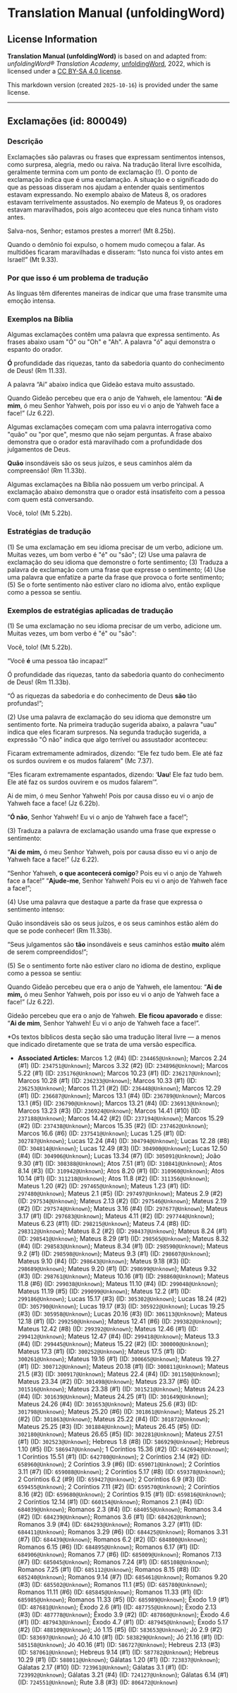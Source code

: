 # Translation Manual (unfoldingWord)

## License Information

**Translation Manual (unfoldingWord)** is based on and adapted from: _unfoldingWord® Translation Academy_, [unfoldingWord](https://unfoldingword.org/utw), 2022, which is licensed under a [CC BY-SA 4.0 license](https://creativecommons.org/licenses/by-sa/4.0/legalcode.en).

This markdown version (created `2025-10-16`) is provided under the same license.



--------------------------------

## Exclamações (id: 800049)

### Descrição

Exclamações são palavras ou frases que expressam sentimentos intensos, como surpresa, alegria, medo ou raiva. Na tradução literal livre escolhida, geralmente termina com um ponto de exclamação (!). O ponto de exclamação indica que é uma exclamação. A situação e o significado do que as pessoas disseram nos ajudam a entender quais sentimentos estavam expressando. No exemplo abaixo de Mateus 8, os oradores estavam terrivelmente assustados. No exemplo de Mateus 9, os oradores estavam maravilhados, pois algo aconteceu que eles nunca tinham visto antes.

Salva\-nos, Senhor; estamos prestes a morrer! (Mt 8\.25b).

Quando o demônio foi expulso, o homem mudo começou a falar. As multidões ficaram maravilhadas e disseram: “Isto nunca foi visto antes em Israel!” (Mt 9\.33\).

### Por que isso é um problema de tradução

As línguas têm diferentes maneiras de indicar que uma frase transmite uma emoção intensa.

### Exemplos na Bíblia

Algumas exclamações contêm uma palavra que expressa sentimento. As frases abaixo usam "Ó" ou "Oh" e "Ah". A palavra "ó" aqui demonstra o espanto do orador.

**Ó** profundidade das riquezas, tanto da sabedoria quanto do conhecimento de Deus! (Rm 11\.33\).

A palavra “Ai” abaixo indica que Gideão estava muito assustado.

Quando Gideão percebeu que era o anjo de Yahweh, ele lamentou: “**Ai de mim**, ó meu Senhor Yahweh, pois por isso eu vi o anjo de Yahweh face a face!” (Jz 6\.22\).

Algumas exclamações começam com uma palavra interrogativa como "quão" ou "por que", mesmo que não sejam perguntas. A frase abaixo demonstra que o orador está maravilhado com a profundidade dos julgamentos de Deus.

**Quão** insondáveis são os seus juízos, e seus caminhos além da compreensão! (Rm 11\.33b).

Algumas exclamações na Bíblia não possuem um verbo principal. A exclamação abaixo demonstra que o orador está insatisfeito com a pessoa com quem está conversando.

Você, tolo! (Mt 5\.22b).

### Estratégias de tradução

(1\) Se uma exclamação em seu idioma precisar de um verbo, adicione um. Muitas vezes, um bom verbo é "é" ou "são"; (2\) Use uma palavra de exclamação do seu idioma que demonstre o forte sentimento; (3\) Traduza a palavra de exclamação com uma frase que expresse o sentimento; (4\) Use uma palavra que enfatize a parte da frase que provoca o forte sentimento; (5\) Se o forte sentimento não estiver claro no idioma alvo, então explique como a pessoa se sentiu.

### Exemplos de estratégias aplicadas de tradução

(1\) Se uma exclamação no seu idioma precisar de um verbo, adicione um. Muitas vezes, um bom verbo é "é" ou "são":

Você, tolo! (Mt 5\.22b).

“Você **é** uma pessoa tão incapaz!”

Ó profundidade das riquezas, tanto da sabedoria quanto do conhecimento de Deus! (Rm 11\.33b).

“Ó as riquezas da sabedoria e do conhecimento de Deus **são** tão profundas!”;

(2\) Use uma palavra de exclamação do seu idioma que demonstre um sentimento forte. Na primeira tradução sugerida abaixo, a palavra "uau" indica que eles ficaram surpresos. Na segunda tradução sugerida, a expressão "Ó não" indica que algo terrível ou assustador aconteceu:

Ficaram extremamente admirados, dizendo: “Ele fez tudo bem. Ele até faz os surdos ouvirem e os mudos falarem” (Mc 7\.37\).

“Eles ficaram extremamente espantados, dizendo: ‘**Uau**! Ele faz tudo bem. Ele até faz os surdos ouvirem e os mudos falarem’”.

Ai de mim, ó meu Senhor Yahweh! Pois por causa disso eu vi o anjo de Yahweh face a face! (Jz 6\.22b).

“**Ó não**, Senhor Yahweh! Eu vi o anjo de Yahweh face a face!”;

(3\) Traduza a palavra de exclamação usando uma frase que expresse o sentimento:

“**Ai de mim,** ó meu Senhor Yahweh, pois por causa disso eu vi o anjo de Yahweh face a face!” (Jz 6\.22\).

“Senhor Yahweh, **o que acontecerá comigo**? Pois eu vi o anjo de Yahweh face a face!” “**Ajude\-me**, Senhor Yahweh! Pois eu vi o anjo de Yahweh face a face!”;

(4\) Use uma palavra que destaque a parte da frase que expressa o sentimento intenso:

Quão insondáveis são os seus juízos, e os seus caminhos estão além do que se pode conhecer! (Rm 11\.33b).

“Seus julgamentos são **tão** insondáveis e seus caminhos estão **muito** além de serem compreendidos!”;

(5\) Se o sentimento forte não estiver claro no idioma de destino, explique como a pessoa se sentiu:

Quando Gideão percebeu que era o anjo de Yahweh, ele lamentou: “**Ai de mim,** ó meu Senhor Yahweh, pois por isso eu vi o anjo de Yahweh face a face!” (Jz 6\.22\).

Gideão percebeu que era o anjo de Yahweh. **Ele ficou apavorado** e disse: “**Ai de mim**, Senhor Yahweh! Eu vi o anjo de Yahweh face a face!”.

\*Os textos bíblicos desta seção são uma tradução literal livre — a menos que indicado diretamente que se trata de uma versão específica.

* **Associated Articles:** Marcos 1.2 (#4) (ID: `234465@Unknown`); Marcos 2.24 (#1) (ID: `234751@Unknown`); Marcos 3.32 (#2) (ID: `234896@Unknown`); Marcos 5.22 (#1) (ID: `235176@Unknown`); Marcos 10.23 (#1) (ID: `236217@Unknown`); Marcos 10.28 (#1) (ID: `236233@Unknown`); Marcos 10.33 (#1) (ID: `236253@Unknown`); Marcos 11.21 (#2) (ID: `236448@Unknown`); Marcos 12.29 (#1) (ID: `236687@Unknown`); Marcos 13.1 (#4) (ID: `236789@Unknown`); Marcos 13.1 (#5) (ID: `236790@Unknown`); Marcos 13.21 (#4) (ID: `236913@Unknown`); Marcos 13.23 (#3) (ID: `236924@Unknown`); Marcos 14.41 (#10) (ID: `237188@Unknown`); Marcos 14.42 (#2) (ID: `237194@Unknown`); Marcos 15.29 (#2) (ID: `237438@Unknown`); Marcos 15.35 (#2) (ID: `237462@Unknown`); Marcos 16.6 (#6) (ID: `237541@Unknown`); Lucas 1.25 (#1) (ID: `302787@Unknown`); Lucas 12.24 (#4) (ID: `304794@Unknown`); Lucas 12.28 (#8) (ID: `304814@Unknown`); Lucas 12.49 (#3) (ID: `304900@Unknown`); Lucas 12.50 (#4) (ID: `304906@Unknown`); Lucas 13.34 (#7) (ID: `305091@Unknown`); João 9.30 (#1) (ID: `308388@Unknown`); Atos 7.51 (#1) (ID: `310841@Unknown`); Atos 8.14 (#3) (ID: `310942@Unknown`); Atos 8.20 (#1) (ID: `310960@Unknown`); Atos 10.14 (#1) (ID: `311218@Unknown`); Atos 11.8 (#2) (ID: `311356@Unknown`); Mateus 1.20 (#2) (ID: `297465@Unknown`); Mateus 1.23 (#1) (ID: `297480@Unknown`); Mateus 2.1 (#5) (ID: `297497@Unknown`); Mateus 2.9 (#2) (ID: `297534@Unknown`); Mateus 2.13 (#2) (ID: `297546@Unknown`); Mateus 2.19 (#2) (ID: `297574@Unknown`); Mateus 3.16 (#4) (ID: `297677@Unknown`); Mateus 3.17 (#1) (ID: `297683@Unknown`); Mateus 4.11 (#2) (ID: `297744@Unknown`); Mateus 6.23 (#11) (ID: `298215@Unknown`); Mateus 7.4 (#8) (ID: `298312@Unknown`); Mateus 8.2 (#2) (ID: `298437@Unknown`); Mateus 8.24 (#1) (ID: `298541@Unknown`); Mateus 8.29 (#1) (ID: `298565@Unknown`); Mateus 8.32 (#4) (ID: `298583@Unknown`); Mateus 8.34 (#1) (ID: `298590@Unknown`); Mateus 9.2 (#1) (ID: `298598@Unknown`); Mateus 9.3 (#1) (ID: `298607@Unknown`); Mateus 9.10 (#4) (ID: `298643@Unknown`); Mateus 9.18 (#3) (ID: `298689@Unknown`); Mateus 9.20 (#1) (ID: `298699@Unknown`); Mateus 9.32 (#3) (ID: `298761@Unknown`); Mateus 10.16 (#1) (ID: `298860@Unknown`); Mateus 11.8 (#6) (ID: `299038@Unknown`); Mateus 11.10 (#4) (ID: `299048@Unknown`); Mateus 11.19 (#5) (ID: `299099@Unknown`); Mateus 12.2 (#1) (ID: `299186@Unknown`); Lucas 15.17 (#3) (ID: `305302@Unknown`); Lucas 18.24 (#2) (ID: `305790@Unknown`); Lucas 19.17 (#3) (ID: `305922@Unknown`); Lucas 19.25 (#3) (ID: `305958@Unknown`); Lucas 20.16 (#3) (ID: `306113@Unknown`); Mateus 12.18 (#1) (ID: `299250@Unknown`); Mateus 12.41 (#6) (ID: `299382@Unknown`); Mateus 12.42 (#8) (ID: `299392@Unknown`); Mateus 12.46 (#1) (ID: `299412@Unknown`); Mateus 12.47 (#4) (ID: `299418@Unknown`); Mateus 13.3 (#4) (ID: `299445@Unknown`); Mateus 15.22 (#2) (ID: `300000@Unknown`); Mateus 17.3 (#1) (ID: `300252@Unknown`); Mateus 17.5 (#1) (ID: `300261@Unknown`); Mateus 19.16 (#1) (ID: `300665@Unknown`); Mateus 19.27 (#1) (ID: `300712@Unknown`); Mateus 20.18 (#1) (ID: `300811@Unknown`); Mateus 21.5 (#3) (ID: `300917@Unknown`); Mateus 22.4 (#4) (ID: `301150@Unknown`); Mateus 23.34 (#2) (ID: `301498@Unknown`); Mateus 23.37 (#6) (ID: `301516@Unknown`); Mateus 23.38 (#1) (ID: `301521@Unknown`); Mateus 24.23 (#4) (ID: `301639@Unknown`); Mateus 24.25 (#1) (ID: `301649@Unknown`); Mateus 24.26 (#4) (ID: `301653@Unknown`); Mateus 25.6 (#3) (ID: `301798@Unknown`); Mateus 25.20 (#6) (ID: `301861@Unknown`); Mateus 25.21 (#2) (ID: `301863@Unknown`); Mateus 25.22 (#4) (ID: `301872@Unknown`); Mateus 25.25 (#3) (ID: `301884@Unknown`); Mateus 26.45 (#5) (ID: `302180@Unknown`); Mateus 26.65 (#5) (ID: `302281@Unknown`); Mateus 27.51 (#1) (ID: `302523@Unknown`); Hebreus 1.8 (#8) (ID: `586929@Unknown`); Hebreus 1.10 (#5) (ID: `586947@Unknown`); 1 Coríntios 15.36 (#2) (ID: `642694@Unknown`); 1 Coríntios 15.51 (#1) (ID: `642780@Unknown`); 2 Coríntios 2.14 (#2) (ID: `658960@Unknown`); 2 Coríntios 3.9 (#6) (ID: `659071@Unknown`); 2 Coríntios 3.11 (#7) (ID: `659088@Unknown`); 2 Coríntios 5.17 (#8) (ID: `659378@Unknown`); 2 Coríntios 6.2 (#9) (ID: `659427@Unknown`); 2 Coríntios 6.9 (#3) (ID: `659455@Unknown`); 2 Coríntios 7.11 (#2) (ID: `659570@Unknown`); 2 Coríntios 8.16 (#2) (ID: `659680@Unknown`); 2 Coríntios 9.15 (#1) (ID: `659816@Unknown`); 2 Coríntios 12.14 (#1) (ID: `660154@Unknown`); Romanos 2.1 (#4) (ID: `684039@Unknown`); Romanos 2.3 (#4) (ID: `684055@Unknown`); Romanos 3.4 (#2) (ID: `684239@Unknown`); Romanos 3.6 (#1) (ID: `684262@Unknown`); Romanos 3.9 (#4) (ID: `684293@Unknown`); Romanos 3.27 (#11) (ID: `684411@Unknown`); Romanos 3.29 (#6) (ID: `684425@Unknown`); Romanos 3.31 (#7) (ID: `684439@Unknown`); Romanos 6.2 (#2) (ID: `684800@Unknown`); Romanos 6.15 (#6) (ID: `684895@Unknown`); Romanos 6.17 (#1) (ID: `684906@Unknown`); Romanos 7.7 (#6) (ID: `685009@Unknown`); Romanos 7.13 (#7) (ID: `685045@Unknown`); Romanos 7.24 (#1) (ID: `685108@Unknown`); Romanos 7.25 (#1) (ID: `685112@Unknown`); Romanos 8.15 (#8) (ID: `685240@Unknown`); Romanos 9.14 (#7) (ID: `685461@Unknown`); Romanos 9.20 (#3) (ID: `685502@Unknown`); Romanos 11.1 (#5) (ID: `685780@Unknown`); Romanos 11.11 (#6) (ID: `685845@Unknown`); Romanos 11.33 (#1) (ID: `685985@Unknown`); Romanos 11.33 (#5) (ID: `685989@Unknown`); Êxodo 1.9 (#1) (ID: `487681@Unknown`); Êxodo 2.6 (#1) (ID: `487755@Unknown`); Êxodo 2.13 (#3) (ID: `487778@Unknown`); Êxodo 3.9 (#2) (ID: `487860@Unknown`); Êxodo 4.6 (#1) (ID: `487943@Unknown`); Êxodo 4.7 (#1) (ID: `487945@Unknown`); Êxodo 5.17 (#2) (ID: `488109@Unknown`); Jó 1.15 (#5) (ID: `583653@Unknown`); Jó 2.9 (#2) (ID: `583697@Unknown`); Jó 4.10 (#1) (ID: `583829@Unknown`); Jó 21.16 (#1) (ID: `585158@Unknown`); Jó 40.16 (#1) (ID: `586727@Unknown`); Hebreus 2.13 (#3) (ID: `587061@Unknown`); Hebreus 9.14 (#1) (ID: `587782@Unknown`); Hebreus 10.29 (#1) (ID: `588011@Unknown`); Gálatas 1.20 (#1) (ID: `723837@Unknown`); Gálatas 2.17 (#10) (ID: `723961@Unknown`); Gálatas 3.1 (#1) (ID: `723992@Unknown`); Gálatas 3.21 (#4) (ID: `724127@Unknown`); Gálatas 6.14 (#1) (ID: `724551@Unknown`); Rute 3.8 (#3) (ID: `806472@Unknown`)

